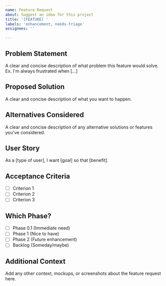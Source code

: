 ```yaml
---
name: Feature Request
about: Suggest an idea for this project
title: '[FEATURE] '
labels: 'enhancement, needs-triage'
assignees: ''

---
```


## Problem Statement
A clear and concise description of what problem this feature would solve.
Ex. I'm always frustrated when [...]

## Proposed Solution
A clear and concise description of what you want to happen.

## Alternatives Considered
A clear and concise description of any alternative solutions or features you've considered.

## User Story
As a [type of user], I want [goal] so that [benefit].

## Acceptance Criteria
- [ ] Criterion 1
- [ ] Criterion 2
- [ ] Criterion 3

## Which Phase?
- [ ] Phase 0.1 (Immediate need)
- [ ] Phase 1 (Nice to have)
- [ ] Phase 2 (Future enhancement)
- [ ] Backlog (Someday/maybe)

## Additional Context
Add any other context, mockups, or screenshots about the feature request here.